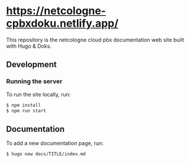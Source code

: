 https://netcologne-cpbxdoku.netlify.app/
=============

This repository is the netcologne cloud pbx documentation web site built with Hugo & Doks.


## Development

### Running the server

To run the site locally, run:

```sh
$ npm install
$ npm run start
```

## Documentation

To add a new documentation page, run:

```sh
$ hugo new docs/TITLE/index.md
```
